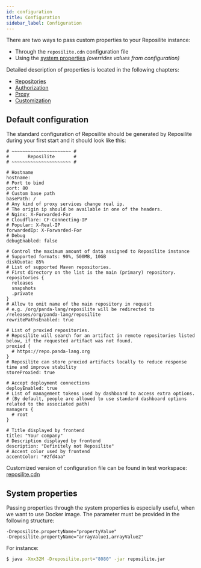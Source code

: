 ```yaml
---
id: configuration
title: Configuration
sidebar_label: Configuration
---
```


There are two ways to pass custom properties to your Reposilite instance:

* Through the `reposilite.cdn` configuration file
* Using the [system properties](#system-properties) *(overrides values from configuration)*

Detailed description of properties is located in the following chapters:
* [Repositories](./repositories)
* [Authorization](./authorization)
* [Proxy](./proxy)
* [Customization](./customization)

## Default configuration
The standard configuration of Reposilite should be generated
by Reposilite during your first start and it should look like this:

```json5
# ~~~~~~~~~~~~~~~~~~~~~~ #
#       Reposilite       #
# ~~~~~~~~~~~~~~~~~~~~~~ #

# Hostname
hostname: 
# Port to bind
port: 80
# Custom base path
basePath: /
# Any kind of proxy services change real ip.
# The origin ip should be available in one of the headers.
# Nginx: X-Forwarded-For
# Cloudflare: CF-Connecting-IP
# Popular: X-Real-IP
forwardedIp: X-Forwarded-For
# Debug
debugEnabled: false

# Control the maximum amount of data assigned to Reposilite instance
# Supported formats: 90%, 500MB, 10GB
diskQuota: 85%
# List of supported Maven repositories.
# First directory on the list is the main (primary) repository.
repositories {
  releases
  snapshots
  .private
}
# Allow to omit name of the main repository in request
# e.g. /org/panda-lang/reposilite will be redirected to /releases/org/panda-lang/reposilite
rewritePathsEnabled: true

# List of proxied repositories.
# Reposilite will search for an artifact in remote repositories listed below, if the requested artifact was not found.
proxied {
  # https://repo.panda-lang.org
}
# Reposilite can store proxied artifacts locally to reduce response time and improve stability
storeProxied: true

# Accept deployment connections
deployEnabled: true
# List of management tokens used by dashboard to access extra options.
# (By default, people are allowed to use standard dashboard options related to the associated path)
managers {
  # root
}

# Title displayed by frontend
title: "Your company"
# Description displayed by frontend
description: "Definitely not Reposilite"
# Accent color used by frontend
accentColor: "#2fd4aa"
```

Customized version of configuration file can be found in test workspace: [reposilite.cdn](https://github.com/dzikoysk/reposilite/blob/master/reposilite-backend/src/test/workspace/reposilite.cdn)

## System properties
Passing properties through the system properties is especially useful, 
when we want to use Docker image. The parameter must be provided in the following structure:

```properties
-Dreposilite.propertyName="propertyValue"
-Dreposilite.propertyName="arrayValue1,arrayValue2"
```

For instance:

```bash
$ java -Xmx32M -Dreposilite.port="8080" -jar reposilite.jar
```